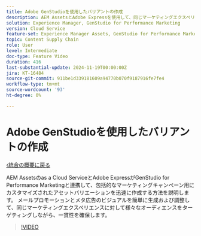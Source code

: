```yaml
---
title: Adobe GenStudioを使用したバリアントの作成
description: AEM AssetsとAdobe Expressを使用して、同じマーケティングエクスペリエンスを促進するために使用されるメールおよびメタ広告で使用するアセットバリエーションを作成するユースケースを説明します。
solution: Experience Manager, GenStudio for Performance Marketing
version: Cloud Service
feature-set: Experience Manager Assets, GenStudio for Performance Marketing
topic: Content Supply Chain
role: User
level: Intermediate
doc-type: Feature Video
duration: 416
last-substantial-update: 2024-11-19T00:00:00Z
jira: KT-16484
source-git-commit: 911be1d339181609a94770b070f9187916fe7fe4
workflow-type: tm+mt
source-wordcount: '93'
ht-degree: 0%

---
```



# Adobe GenStudioを使用したバリアントの作成

[‹統合の概要に戻る](./overview.md)

AEM Assetsのas a Cloud ServiceとAdobe ExpressがGenStudio for Performance Marketingと連携して、包括的なマーケティングキャンペーン用にカスタマイズされたアセットバリエーションを迅速に作成する方法を説明します。 メールプロモーションとメタ広告のビジュアルを簡単に生成および調整して、同じマーケティングエクスペリエンスに対して様々なオーディエンスをターゲティングしながら、一貫性を確保します。

>[!VIDEO](https://video.tv.adobe.com/v/3439266/?learn=on)
